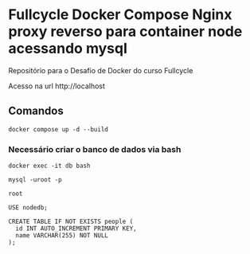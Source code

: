 # Fullcycle Docker Compose Nginx proxy reverso para container node acessando mysql
Repositório para o Desafio de Docker do curso Fullcycle

Acesso na url http://localhost

## Comandos
```docker compose up -d --build```

### Necessário criar o banco de dados via bash
```docker exec -it db bash```

```mysql -uroot -p```

```root```

```USE nodedb;```

```
CREATE TABLE IF NOT EXISTS people (
  id INT AUTO_INCREMENT PRIMARY KEY,
  name VARCHAR(255) NOT NULL
);
```